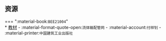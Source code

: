 ## 资源  
=== ":material-book:`BEE21004`"  
    * [教材](http://api.cqu-openlib.cn/file?key=iuVf12wne0zc) - :material-format-quote-open:`流体输配管网` - :material-account:`付祥钊` - :material-printer:`中国建筑工业出版社`  